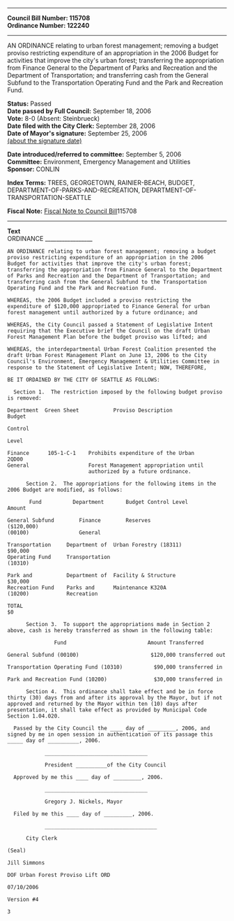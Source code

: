 * * * * *  
  
**Council Bill Number: [](#h0)[](#h2)115708**   
**Ordinance Number: 122240**  
  
* * * * *  
  
AN ORDINANCE relating to urban forest management; removing a budget proviso restricting expenditure of an appropriation in the 2006 Budget for activities that improve the city's urban forest; transferring the appropriation from Finance General to the Department of Parks and Recreation and the Department of Transportation; and transferring cash from the General Subfund to the Transportation Operating Fund and the Park and Recreation Fund.  
  
**Status:** Passed   
**Date passed by Full Council:** September 18, 2006   
**Vote:** 8-0 (Absent: Steinbrueck)   
**Date filed with the City Clerk:** September 28, 2006   
**Date of Mayor's signature:** September 25, 2006   
[(about the signature date)](/~public/approvaldate.htm)   
  
  
**Date introduced/referred to committee:** September 5, 2006   
**Committee:** Environment, Emergency Management and Utilities   
**Sponsor:** CONLIN   
  
**Index Terms:** TREES, GEORGETOWN, RAINIER-BEACH, BUDGET, DEPARTMENT-OF-PARKS-AND-RECREATION, DEPARTMENT-OF-TRANSPORTATION-SEATTLE  
  
**Fiscal Note:** [Fiscal Note to Council Bill](http://clerk.seattle.gov/~public/fnote/115708.htm)[](#h1)[](#h3)115708  
  
* * * * *  
  
**Text**  
    ORDINANCE _________________  
  
    AN ORDINANCE relating to urban forest management; removing a budget  
    proviso restricting expenditure of an appropriation in the 2006  
    Budget for activities that improve the city's urban forest;  
    transferring the appropriation from Finance General to the Department  
    of Parks and Recreation and the Department of Transportation; and  
    transferring cash from the General Subfund to the Transportation  
    Operating Fund and the Park and Recreation Fund.  
  
    WHEREAS, the 2006 Budget included a proviso restricting the  
    expenditure of $120,000 appropriated to Finance General for urban  
    forest management until authorized by a future ordinance; and  
  
    WHEREAS, the City Council passed a Statement of Legislative Intent  
    requiring that the Executive brief the Council on the draft Urban  
    Forest Management Plan before the budget proviso was lifted; and  
  
    WHEREAS, the interdepartmental Urban Forest Coalition presented the  
    draft Urban Forest Management Plant on June 13, 2006 to the City  
    Council's Environment, Emergency Management & Utilities Committee in  
    response to the Statement of Legislative Intent; NOW, THEREFORE,  
  
    BE IT ORDAINED BY THE CITY OF SEATTLE AS FOLLOWS:  
  
      Section 1.  The restriction imposed by the following budget proviso  
    is removed:  
  
    Department  Green Sheet           Proviso Description             Budget  
                                                                      Control  
                                                                      Level  
  
    Finance      105-1-C-1    Prohibits expenditure of the Urban       2QD00  
    General                   Forest Management appropriation until  
                              authorized by a future ordinance.  
  
          Section 2.  The appropriations for the following items in the  
    2006 Budget are modified, as follows:  
  
           Fund          Department       Budget Control Level       Amount  
  
    General Subfund        Finance        Reserves                  ($120,000)  
    (00100)                General  
  
    Transportation     Department of  Urban Forestry (18311)          $90,000  
    Operating Fund     Transportation  
    (10310)  
  
    Park and           Department of  Facility & Structure            $30,000  
    Recreation Fund    Parks and      Maintenance K320A  
    (10200)            Recreation  
  
    TOTAL                                                                  $0  
  
          Section 3.  To support the appropriations made in Section 2  
    above, cash is hereby transferred as shown in the following table:  
  
                   Fund                          Amount Transferred  
  
    General Subfund (00100)                       $120,000 transferred out  
  
    Transportation Operating Fund (10310)          $90,000 transferred in  
  
    Park and Recreation Fund (10200)               $30,000 transferred in  
  
          Section 4.  This ordinance shall take effect and be in force  
    thirty (30) days from and after its approval by the Mayor, but if not  
    approved and returned by the Mayor within ten (10) days after  
    presentation, it shall take effect as provided by Municipal Code  
    Section 1.04.020.  
  
      Passed by the City Council the ____ day of _________, 2006, and  
    signed by me in open session in authentication of its passage this  
    _____ day of __________, 2006.  
  
                _________________________________  
  
                President __________of the City Council  
  
      Approved by me this ____ day of _________, 2006.  
  
                _________________________________  
  
                Gregory J. Nickels, Mayor  
  
      Filed by me this ____ day of _________, 2006.  
  
                ____________________________________  
  
          City Clerk  
  
    (Seal)  
  
    Jill Simmons  
  
    DOF Urban Forest Proviso Lift ORD  
  
    07/10/2006  
  
    Version #4  
  
    3  
